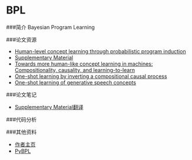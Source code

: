 # BPL

###简介
Bayesian Program Learning

###论文资源

* [Human-level concept learning through probabilistic program induction](./论文资源/Science-2015-Lake-1332-8.pdf/)
* [Supplementary Material](./论文资源/Lake-SM.pdf/)
* [Towards more human-like concept learning in machines: Compositionality, causality, and learning-to-learn](./论文资源/LakePhDThesis.pdf/)
* [One-shot learning by inverting a compositional causal process](./论文资源/lake_nips2013.pdf/)
* [One-shot learning of generative speech concepts](./论文资源/lake-cogsci14.pdf/)

###论文笔记

* [Supplementary Material翻译](https://www.zybuluo.com/Libaier/note/528163)

###代码分析

###其他资料

* [作者主页](http://cims.nyu.edu/~brenden/)
* [PyBPL](https://github.com/MaxwellRebo/PyBPL)
